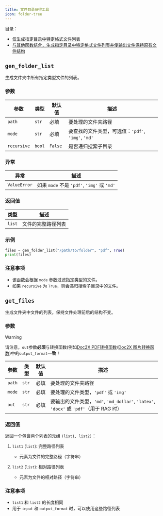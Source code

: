 ```yaml
---
title: 文件目录获得工具
icon: folder-tree
---
```


目录：
- [仅生成指定目录中特定格式文件列表](#gen_folder_list)
- [与其他函数结合，生成指定目录中特定格式文件列表并使输出文件保持原有文件结构](#get_files)

## `gen_folder_list`

生成文件夹中所有指定类型文件的列表。

### 参数

| 参数 | 类型 | 默认值 | 描述 |
|------|------|----------|--------|
| `path` | `str` | 必填 | 要处理的文件夹路径 |
| `mode` | `str` | 必填 | 要查找的文件类型，可选值：`'pdf'`, `'img'`, `'md'` |
| `recursive` | `bool` | `False` | 是否递归搜索子目录 |

### 异常

| 异常 | 描述 |
|------|--------|
| `ValueError` | 如果 `mode` 不是 `'pdf'`, `'img'` 或 `'md'` |

### 返回值

| 类型 | 描述 |
|------|--------|
| `list` | 文件的完整路径列表 |

### 示例

```python
files = gen_folder_list("/path/to/folder", "pdf", True)
print(files)
```

### 注意事项

- 该函数会根据 `mode` 参数过滤指定类型的文件。
- 如果 `recursive` 为 `True`，则会递归搜索子目录中的文件。


## `get_files`

生成文件夹中文件的列表，保持文件处理前后的结构不变。

### 参数

> [!warning]
> 请注意，`out`参数**必须**与转换函数(例如[Doc2X PDF转换函数](../Doc2X/2.md)/[Doc2X 图片转换函数](../Doc2X/1.md))中的`output_format`**一致**！

| 参数 | 类型 | 默认值 | 描述 |
|------|------|----------|--------|
| `path` | `str` | 必填 | 要处理的文件夹路径 |
| `mode` | `str` | 必填 | 要处理的文件类型，`'pdf'` 或 `'img'` |
| `out` | `str` | 必填 | 要输出的文件类型，`'md'`, `'md_dollar'`, `'latex'`, `'docx'` 或 `'pdf'`（用于 RAG 时） |

### 返回值

返回一个包含两个列表的元组 `(list1, list2)`：

1. `list1` (`list`): 完整路径列表
   - 元素为文件的完整路径（字符串）

2. `list2` (`list`): 相对路径列表
   - 元素为文件的相对路径（字符串）

### 注意事项

- `list1` 和 `list2` 的长度相同
- 用于 `input` 和 `output_format` 时，可以使用这些路径列表